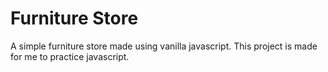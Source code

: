 # Furniture Store

A simple furniture store made using vanilla javascript.
This project is made for me to practice javascript.
